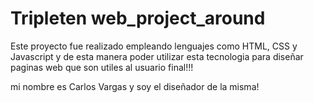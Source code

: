 # Tripleten web_project_around

Este proyecto fue realizado empleando lenguajes como HTML, CSS y Javascript
y de esta manera poder utilizar esta tecnologia para diseñar paginas web que son utiles al usuario final!!!

mi nombre es Carlos Vargas y soy el diseñador de la misma!
